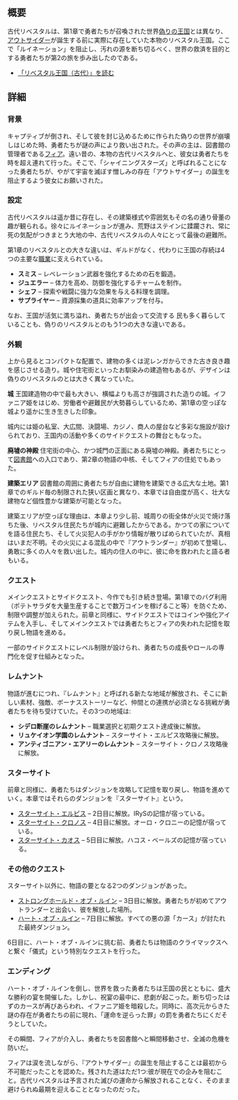 <!-- title: リベスタル王国（古代） -->
<!-- quote: 遠い昔、この地で「アウトサイダー」が誕生したのだった。 -->
<!-- chapters: 1 -->
<!-- images: (Ancient Libestal Overview #1), (Ancient Libestal Overview #2), (Ancient Libestal Overview #3), (Exterior of Libestal Castle), (Interior of Libestal Castle #1), (Interior of Libestal Castle #2), (Interior of Libestal Castle #3), (Interior of Libestal Castle #4), (Ancient Libestal Concept Art) --->
<!-- model: false -->

## 概要

古代リベスタルは、第1章で勇者たちが召喚された世界[偽りの王国](#entry:libestal-ficta-entry)とは異なり、[アウトサイダー](#entry:outsider-entry)が誕生する前に実際に存在していた本物のリベスタル王国。ここで「ルイネーション」を阻止し、汚れの源を断ち切るべく、世界の救済を目的とする勇者たちが第2の旅を歩み出したのである。

- [「リベスタル王国（古代）」を読む](#text:libestal-ancient)

## 詳細

### 背景

キャプティブが倒され、そして彼を封じ込めるために作られた偽りの世界が崩壊しはじめた時、勇者たちが謎の声により救い出された。その声の主は、図書館の管理者である[フィア](#entry:iphania-entry)。遠い昔の、本物の古代リベスタルへと、彼女は勇者たちを時を超え連れて行った。そこで、「シャイニングスターズ」と呼ばれることになった勇者たちが、やがて宇宙を滅ぼす憎しみの存在「アウトサイダー」の誕生を阻止するよう彼女にお願いされた。

### 設定

古代リベスタルは遥か昔に存在し、その建築様式や雰囲気もその名の通り骨董の趣が観られる。徐々にルイネーションが進み、荒野はステインに蹂躙され、常に死の気配がつきまとう大地の中、古代リベスタルの人々にとって最後の避難所。

第1章のリベスタルとの大きな違いは、ギルドがなく、代わりに王国の存続は4つの主要な[職業](#entry:jobs-entry)に支えられている。

- **スミス** – レベレーション武器を強化するための石を鍛造。
- **ジュエラー** – 体力を高め、防御を強化するチャームを制作。
- **シェフ** – 探索や戦闘に強力な効果を与える料理を調理。
- **サプライヤー** – 資源採集の道具に効率アップを付与。

なお、王国が活気に満ち溢れ、勇者たちが出会って交流する
民も多く暮らしていることも、偽りのリベスタルとのもう1つの大きな違いである。

### 外観

上から見るとコンパクトな配置で、建物の多くは泥レンガからできた古き良き趣を感じさせる造り。城や住宅街といったお馴染みの建造物もあるが、デザインは偽りのリベスタルのとは大きく異なっていた。

**城**
王国建造物の中で最も大きい、横幅よりも高さが強調された造りの城。イファニア姫をはじめ、労働者や避難民が大勢暮らしているため、第1章の空っぽな城より遥かに生き生きした印象。

城内には姫の私室、大広間、決闘場、カジノ、商人の屋台など多彩な施設が設けられており、王国内の活動や多くのサイドクエストの舞台ともなった。

**廃墟の神殿**
住宅街の中心、かつ城門の正面にある廃墟の神殿。勇者たちにとって[図書館](#entry:library-entry)への入口であり、第2章の物語の中核、そしてフィアの住処でもあった。

**建築エリア**
図書館の周囲に勇者たちが自由に建物を建築できる広大な土地。第1章でのギルド毎の制限された狭い区画と異なり、本章では自由度が高く、壮大な建物など個性豊かな建築が可能となった。

建築エリアが空っぽな理由は、本章より少し前、城周りの街全体が火災で焼け落ちた後、リベスタル住民たちが城内に避難したからである。かつての家についてを語る住民たち、そして火災犯人の手がかり情報が散りばめられていたが、真相はいまだ不明。その火災による混乱の中で『アウトランダー』が初めて登場し、勇敢に多くの人々を救い出した。城内の住人の中に、彼に命を救われたと語る者もいる。

### クエスト

メインクエストとサイドクエスト、今作でも引き続き登場。第1章でのバグ利用（ポテトサラダを大量生産することで数万コインを稼げること等）を防ぐため、制限や調整が加えられた。前章と同様に、サイドクエストではコインや強化アイテムを入手し、そしてメインクエストでは勇者たちとフィアの失われた記憶を取り戻し物語を進める。

一部のサイドクエストにレベル制限が設けられ、勇者たちの成長やロールの専門化を促す仕組みとなった。

### レムナント

物語が進むにつれ、『レムナント』と呼ばれる新たな地域が解放され、そこに新しい素材、強敵、ボーナスストーリーなど、仲間との連携が必須となる挑戦が勇者たちを待ち受けていた。その3つの地域は:

- **シデロ断崖のレムナント** – 職業選択と初期クエスト達成後に解放。
- **リュケイオン学園のレムナント** – スターサイト・エルピス攻略後に解放。
- **アンティゴニアン・エアリーのレムナント** – スターサイト・クロノス攻略後に解放。

### スターサイト

前章と同様に、勇者たちはダンジョンを攻略して記憶を取り戻し、物語を進めていく。本章ではそれらのダンジョンを『スターサイト』という。

- [スターサイト・エルピス](#entry:star-site-elpis-entry) – 2日目に解放。IRySの記憶が宿っている。
- [スターサイト・クロノス](#entry:star-site-chronos-entry) – 4日目に解放。オーロ・クロニーの記憶が宿っている。
- [スターサイト・カオス](#entry:star-site-chaos-entry) – 5日目に解放。ハコス・ベールズの記憶が宿っている。

### その他のクエスト

スターサイト以外に、物語の要となる2つのダンジョンがあった。

- [ストロングホールド・オブ・ルイン](#entry:stronghold-of-ruin-entry) – 3日目に解放。勇者たちが初めてアウトランダーと出会い、彼を解放した場所。
- [ハート・オブ・ルイン](#entry:heart-of-ruin-entry) – 7日目に解放。すべての悪の源「カース」が討たれた最終ダンジョン。

6日目に、ハート・オブ・ルインに挑む前、勇者たちは物語のクライマックスへと繋ぐ「儀式」という特別なクエストを行った。

### エンディング

ハート・オブ・ルインを倒し、世界を救った勇者たちは王国の民とともに、盛大な勝利の宴を開催した。しかし、祝宴の最中に、悲劇が起こった。断ち切ったはずのカースが再びあらわれ、イファニア姫を暗殺した。同時に、高次元からきた謎の存在が勇者たちの前に現れ、「運命を逆らった罪」の罰を勇者たちにくだそうとしていた。

その瞬間、フィアが介入し、勇者たちを図書館へと瞬間移動させ、全滅の危機を防いだ。

フィアは涙を流しながら、『アウトサイダー』の誕生を阻止することは最初から不可能だったことを認めた。残された道はただ1つ:彼が現在での企みを阻むこと。古代リベスタルは予言された滅びの運命から解放されることなく、そのまま避けられぬ最期を迎えることとなったのだった。
